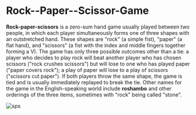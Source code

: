 # Rock--Paper--Scissor-Game
**Rock-paper-scissors** is a zero-sum hand game usually played between two people, in which each player simultaneously forms one of three shapes with an outstretched hand. These shapes are "rock" (a simple fist), "paper" (a flat hand), and "scissors" (a fist with the index and middle fingers together forming a V). The game has only three possible outcomes other than a tie: a player who decides to play rock will beat another player who has chosen scissors ("rock crushes scissors") but will lose to one who has played paper ("paper covers rock"); a play of paper will lose to a play of scissors ("scissors cut paper"). If both players throw the same shape, the game is tied and is usually immediately replayed to break the tie. Other names for the game in the English-speaking world include **roshambo** and other orderings of the three items, sometimes with "rock" being called "stone".



   ![sps](https://cloud.githubusercontent.com/assets/8350512/15089890/69f9fe7a-142c-11e6-88ec-3e7606271af9.png)
